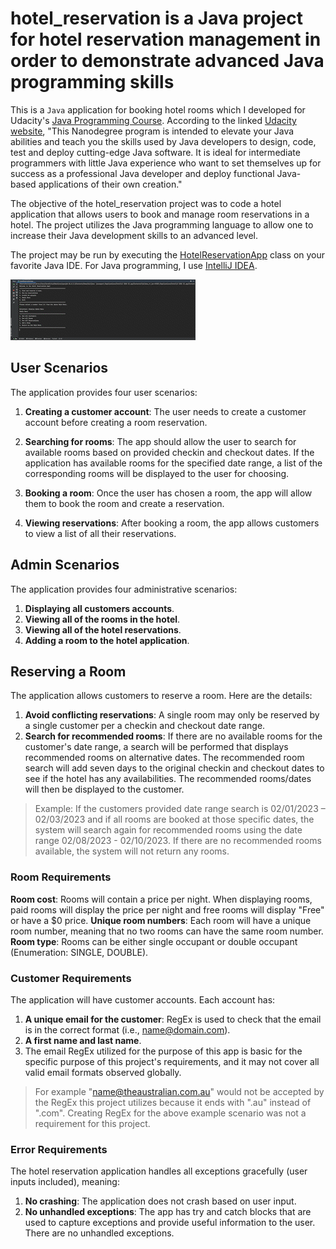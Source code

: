 # hotel_reservation is a Java project for hotel reservation management in order to demonstrate advanced Java programming skills

This is a `Java` application for booking hotel rooms which I developed for Udacity's [Java Programming Course](https://www.udacity.com/course/java-programming-nanodegree--nd079).
According to the linked [Udacity website](https://www.udacity.com/course/java-programming-nanodegree--nd079), "This Nanodegree program is intended to elevate your Java abilities and teach you the skills used by Java developers to design, code, test and deploy cutting-edge Java software. 
It is ideal for intermediate programmers with little Java experience who want to set themselves up for success as a professional Java developer and deploy functional Java-based applications of their own creation."

The objective of the hotel_reservation project was to code a hotel application that allows users to book and manage room reservations in a hotel.
The project utilizes the Java programming language to allow one to increase their Java development skills to an advanced level.

The project may be run by executing the [HotelReservationApp](https://github.com/kevinptx/hotel_reservation/blob/main/src/com/udacity/gm/scholarship/hotelreservation/HotelReservationApp.java) class
on your favorite Java IDE. For Java programming, I use [IntelliJ IDEA](https://www.jetbrains.com/idea/). 

![hotel_reservation](https://github.com/kevinptx/hotel_reservation/blob/main/hotel_reservation.gif)

## User Scenarios
The application provides four user scenarios:

1. <b>Creating a customer account</b>: The user needs to create a customer account before creating a room reservation.

2. <b>Searching for rooms</b>: The app should allow the user to search for available rooms based on provided checkin and checkout dates. If the application has available rooms for the specified date range, a list of the corresponding rooms will be displayed to the user for choosing.

3. <b>Booking a room</b>: Once the user has chosen a room, the app will allow them to book the room and create a reservation.

4. <b>Viewing reservations</b>: After booking a room, the app allows customers to view a list of all their reservations.

## Admin Scenarios
The application provides four administrative scenarios:

1. <b>Displaying all customers accounts</b>.
2. <b>Viewing all of the rooms in the hotel</b>.
3. <b>Viewing all of the hotel reservations</b>.
4. <b>Adding a room to the hotel application</b>.

## Reserving a Room
The application allows customers to reserve a room. Here are the details:

1. <b>Avoid conflicting reservations</b>: A single room may only be reserved by a single customer per a checkin and checkout date range.
2. <b>Search for recommended rooms</b>: If there are no available rooms for the customer's date range, a search will be performed that displays recommended rooms on alternative dates. The recommended room search will add seven days to the original checkin and checkout dates to see if the hotel has any availabilities. The recommended rooms/dates will then be displayed to the customer.
> Example: If the customers provided date range search is 02/01/2023 – 02/03/2023 and if all rooms are booked at those specific dates, the system will search again for recommended rooms using the date range 02/08/2023 - 02/10/2023. If there are no recommended rooms available, the system will not return any rooms.

### Room Requirements
<b>Room cost</b>: Rooms will contain a price per night. When displaying rooms, paid rooms will display the price per night and free rooms will display "Free" or have a $0 price.
<b>Unique room numbers</b>: Each room will have a unique room number, meaning that no two rooms can have the same room number.
<b>Room type</b>: Rooms can be either single occupant or double occupant (Enumeration: SINGLE, DOUBLE).

### Customer Requirements
The application will have customer accounts. Each account has:

1. <b>A unique email for the customer</b>: RegEx is used to check that the email is in the correct format (i.e., name@domain.com).
2. <b>A first name and last name</b>.
3. The email RegEx utilized for the purpose of this app is basic for the specific purpose of this project's requirements, and it may not cover all valid email formats observed globally. 
> For example "name@theaustralian.com.au" would not be accepted by the RegEx this project utilizes because it ends with ".au" instead of ".com". 
Creating RegEx for the above example scenario was not a requirement for this project. 

### Error Requirements
The hotel reservation application handles all exceptions gracefully (user inputs included), meaning:

1. <b>No crashing</b>: The application does not crash based on user input.
2. <b>No unhandled exceptions</b>: The app has try and catch blocks that are used to capture exceptions and provide useful information to the user. There are no unhandled exceptions.
